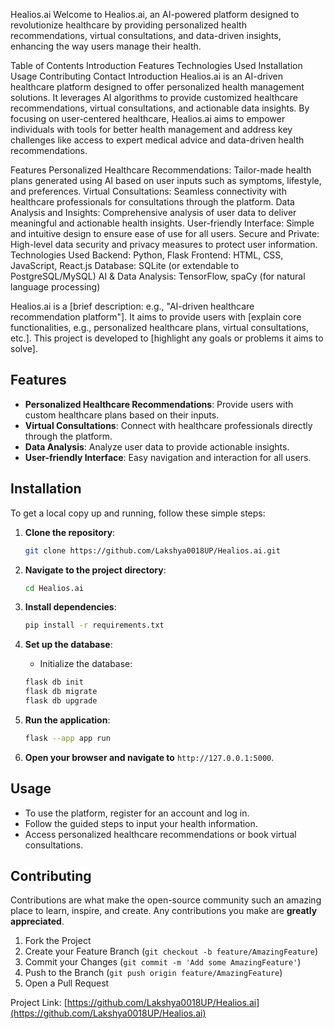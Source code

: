 Healios.ai
Welcome to Healios.ai, an AI-powered platform designed to revolutionize healthcare by providing personalized health recommendations, virtual consultations, and data-driven insights, enhancing the way users manage their health.

Table of Contents
Introduction
Features
Technologies Used
Installation
Usage
Contributing
Contact
Introduction
Healios.ai is an AI-driven healthcare platform designed to offer personalized health management solutions. It leverages AI algorithms to provide customized healthcare recommendations, virtual consultations, and actionable data insights. By focusing on user-centered healthcare, Healios.ai aims to empower individuals with tools for better health management and address key challenges like access to expert medical advice and data-driven health recommendations.

Features
Personalized Healthcare Recommendations: Tailor-made health plans generated using AI based on user inputs such as symptoms, lifestyle, and preferences.
Virtual Consultations: Seamless connectivity with healthcare professionals for consultations through the platform.
Data Analysis and Insights: Comprehensive analysis of user data to deliver meaningful and actionable health insights.
User-friendly Interface: Simple and intuitive design to ensure ease of use for all users.
Secure and Private: High-level data security and privacy measures to protect user information.
Technologies Used
Backend: Python, Flask
Frontend: HTML, CSS, JavaScript, React.js
Database: SQLite (or extendable to PostgreSQL/MySQL)
AI & Data Analysis: TensorFlow, spaCy (for natural language processing)

Healios.ai is a [brief description: e.g., "AI-driven healthcare recommendation platform"]. It aims to provide users with [explain core functionalities, e.g., personalized healthcare plans, virtual consultations, etc.]. This project is developed to [highlight any goals or problems it aims to solve].

## Features

- **Personalized Healthcare Recommendations**: Provide users with custom healthcare plans based on their inputs.
- **Virtual Consultations**: Connect with healthcare professionals directly through the platform.
- **Data Analysis**: Analyze user data to provide actionable insights.
- **User-friendly Interface**: Easy navigation and interaction for all users.



## Installation

To get a local copy up and running, follow these simple steps:

1. **Clone the repository**:

    ```bash
    git clone https://github.com/Lakshya0018UP/Healios.ai.git
    ```

2. **Navigate to the project directory**:

    ```bash
    cd Healios.ai
    ```

3. **Install dependencies**:

    ```bash
    pip install -r requirements.txt
    ```

5. **Set up the database**:
    - Initialize the database:

    ```bash
    flask db init
    flask db migrate
    flask db upgrade
    ```

6. **Run the application**:

    ```bash
    flask --app app run
    ```

7. **Open your browser and navigate to** `http://127.0.0.1:5000`.

## Usage

- To use the platform, register for an account and log in.
- Follow the guided steps to input your health information.
- Access personalized healthcare recommendations or book virtual consultations.

## Contributing

Contributions are what make the open-source community such an amazing place to learn, inspire, and create. Any contributions you make are **greatly appreciated**.

1. Fork the Project
2. Create your Feature Branch (`git checkout -b feature/AmazingFeature`)
3. Commit your Changes (`git commit -m 'Add some AmazingFeature'`)
4. Push to the Branch (`git push origin feature/AmazingFeature`)
5. Open a Pull Request


Project Link: [https://github.com/Lakshya0018UP/Healios.ai](https://github.com/Lakshya0018UP/Healios.ai)
